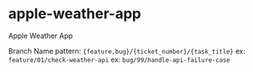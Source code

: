 # apple-weather-app
Apple Weather App


Branch Name pattern:
 `{feature,bug}/{ticket_number}/{task_title}`
 ex:  `feature/01/check-weather-api`
 ex: `bug/99/handle-api-failure-case`
